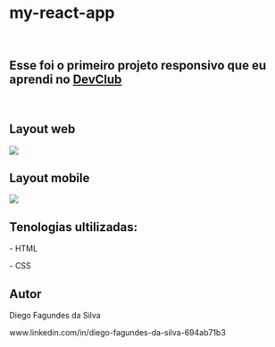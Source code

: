 # my-react-app
<br>
<h2>Esse foi o primeiro projeto responsivo que eu aprendi no <a href="https://rodolfomori.com.br/devclub">DevClub</a></h2>
<br>
<h2>Layout web</h2>
<img src=https://github.com/DiegoSilva1919/we-care/blob/master/assetts/Captura%20de%20tela%202023-05-05%20202748.png/>
<h2>Layout mobile</h2>
<img src=https://github.com/DiegoSilva1919/we-care/blob/master/assetts/Captura%20de%20tela%202023-05-08%20200808.png/>
<h2>Tenologias ultilizadas:</h2>
<p>- HTML<p>
<p>- CSS</p>
<h2> Autor </h2>
<p>Diego Fagundes da Silva</p>
www.linkedin.com/in/diego-fagundes-da-silva-694ab71b3
